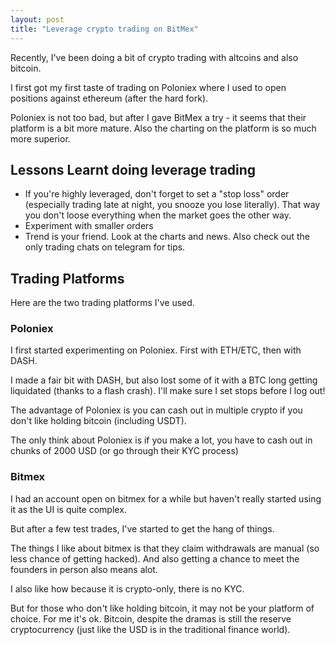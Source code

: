 ```yaml
---
layout: post
title: "Leverage crypto trading on BitMex"
---
```


Recently, I've been doing a bit of crypto trading with altcoins and also bitcoin.

I first got my first taste of trading on Poloniex where I used to open positions against ethereum (after the hard fork).

Poloniex is not too bad, but after I gave BitMex a try - it seems that their platform is a bit more mature. Also the charting on the platform is so much more superior.

## Lessons Learnt doing leverage trading

* If you're highly leveraged, don't forget to set a "stop loss" order (especially trading late at night, you snooze you lose literally). That way you don't loose everything when the market goes the other way.
* Experiment with smaller orders
* Trend is your friend. Look at the charts and news. Also check out the only trading chats on telegram for tips.


## Trading Platforms

Here are the two trading platforms I've used.

### Poloniex

I first started experimenting on Poloniex. First with ETH/ETC, then with DASH.

I made a fair bit with DASH, but also lost some of it with a BTC long getting liquidated (thanks to a flash crash). I'll make sure I set stops before I log out!

The advantage of Poloniex is you can cash out in multiple crypto if you don't like holding bitcoin (including USDT).

The only think about Poloniex is if you make a lot, you have to cash out in chunks of 2000 USD (or go through their KYC process)

### Bitmex

I had an account open on bitmex for a while but haven't really started using it as the UI is quite complex.

But after a few test trades, I've started to get the hang of things.

The things I like about bitmex is that they claim withdrawals are manual (so less chance of getting hacked). And also getting a chance to meet the founders in person also means alot.

I also like how because it is crypto-only, there is no KYC.

But for those who don't like holding bitcoin, it may not be your platform of choice. For me it's ok. Bitcoin, despite the dramas is still the reserve cryptocurrency (just like the USD is in the traditional finance world).


